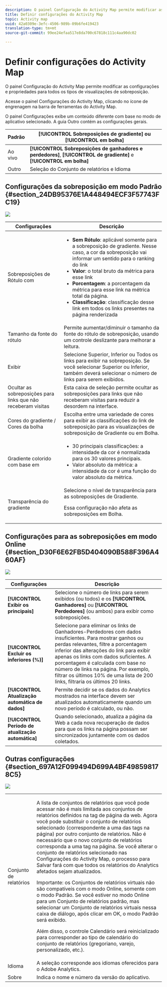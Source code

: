 ```yaml
---
description: O painel Configuração do Activity Map permite modificar as configurações e propriedades para todos os tipos de visualizações de sobreposição.
title: Definir configurações do Activity Map
topic: Activity map
uuid: 42a0309e-3efc-4506-989b-09b6fe419423
translation-type: tm+mt
source-git-commit: 99ee24efaa517e8da700c67818c111c4aa90dc02

---
```



# Definir configurações do Activity Map

O painel Configuração do Activity Map permite modificar as configurações e propriedades para todos os tipos de visualizações de sobreposição.

Acesse o painel Configurações do Activity Map, clicando no ícone de engrenagem na barra de ferramentas do Activity Map.

O painel Configurações exibe um conteúdo diferente com base no modo de aplicativo selecionado. A guia Outro contém as configurações gerais.

| Padrão | **[!UICONTROL Sobreposições de gradiente]** ou **[!UICONTROL em bolha]** |
|---|---|
| Ao vivo | **[!UICONTROL Sobreposições de ganhadores e perdedores]**, **[!UICONTROL de gradiente]** e **[!UICONTROL em bolha]** |
| Outro | Seleção do Conjunto de relatórios e Idioma |

## Configurações da sobreposição em modo Padrão {#section_24DB95376E1A448494ECF3F57743FC19}

![](assets/settings_standard.png)

<table id="table_0244107DE6D142F2A1DA4882E0ED9826"> 
 <thead> 
  <tr> 
   <th colname="col2" class="entry"> Configurações </th> 
   <th colname="col3" class="entry"> Descrição </th> 
  </tr> 
 </thead>
 <tbody> 
  <tr> 
   <td colname="col2"> <span class="uicontrol"> Sobreposições de Rótulo com</span> </td> 
   <td colname="col3"> 
    <ul id="ul_13AD02789F2D4904A35215A8FA230F3E"> 
     <li id="li_8DB71636D2074C69B0D94D3FB0CAFE28"> <b>Sem Rótulo</b>: aplicável somente para a sobreposição de gradiente. Nesse caso, a cor da sobreposição vai informar um sentido para o ranking do link </li> 
     <li id="li_39C98D7EA9514C1D8731B9D21C0E73A6"> <b>Valor</b>: o total bruto da métrica para esse link </li> 
     <li id="li_A5F583E45BCD4F2399398F9DCC7FE382"> <b>Porcentagem</b>: a porcentagem da métrica para esse link na métrica total da página. </li> 
     <li id="li_E4BF7D3B863E4B6C8E737CF29ADA9D67"> <b>Classificação</b>: classificação desse link em todos os links presentes na página renderizada </li> 
    </ul> </td> 
  </tr> 
  <tr> 
   <td colname="col2"> <span class="uicontrol"> Tamanho da fonte do rótulo</span> </td> 
   <td colname="col3"> Permite aumentar/diminuir o tamanho da fonte do rótulo de sobreposição, usando um controle deslizante para melhorar a leitura. </td> 
  </tr> 
  <tr> 
   <td colname="col2"> <span class="uicontrol"> Exibir</span> </td> 
   <td colname="col3">Selecione <span class="uicontrol">Superior</span>, <span class="uicontrol">Inferior</span> ou <span class="uicontrol">Todos os links</span> para exibir na sobreposição. Se você selecionar Superior ou Inferior, também deverá selecionar o número de links para serem exibidos. </td> 
  </tr> 
  <tr> 
   <td colname="col2"> <span class="uicontrol">Ocultar as sobreposições para links que não receberam visitas</span> </td> 
   <td colname="col3"> Esta caixa de seleção permite ocultar as sobreposições para links que não receberam visitas para reduzir a desordem na interface. </td> 
  </tr> 
  <tr> 
   <td colname="col2"> <span class="uicontrol"> Cores do gradiente / Cores da bolha</span> </td> 
   <td colname="col3">Escolha entre uma variedade de cores para exibir as classificações do link de sobreposição para as visualizações de sobreposição de <span class="uicontrol">Gradiente</span> ou em <span class="uicontrol">Bolha</span>. </td> 
  </tr> 
  <tr> 
   <td colname="col2"> <span class="uicontrol"> Gradiente colorido com base em</span> </td> 
   <td colname="col3"> 
    <ul id="ul_1B5C2A44A9EB465D8B8E9AD91AF79D69"> 
     <li id="li_C983CB68B90B492BB0774254292B5961"> <span class="uicontrol"> 30 principais classificações</span>: a intensidade da cor é normalizada para os 30 valores principais. </li> 
     <li id="li_1E83431C8C734AB0BC82B5A66AED1189"> <span class="uicontrol"> Valor absoluto da métrica</span>: a intensidade da cor é uma função do valor absoluto da métrica. </li> 
    </ul> </td> 
  </tr> 
  <tr> 
   <td colname="col2"> <span class="uicontrol"> Transparência do gradiente</span> </td> 
   <td colname="col3">Selecione o nível de transparência para as sobreposições de Gradiente. <p>Essa configuração não afeta as sobreposições em Bolha. </p> </td> 
  </tr> 
 </tbody> 
</table>

## Configurações para as sobreposições em modo Online {#section_D30F6E62FB5D404090B588F396A460AF}

![](assets/settings_live.png)

| Configurações | Descrição |
|---|---|
| **[!UICONTROL Exibir os principais]** | Selecione o número de links para serem exibidos (ou todos) e os **[!UICONTROL Ganhadores]** ou **[!UICONTROL Perdedores]** (ou ambos) para exibir como sobreposições. |
| **[!UICONTROL Excluir os inferiores (%)]** | Selecione para eliminar os links de Ganhadores-Perdedores com dados insuficientes. Para mostrar ganhos ou perdas relevantes, filtre a porcentagem inferior das alterações do link para exibir apenas os links com dados suficientes. A porcentagem é calculada com base no número de links na página. Por exemplo, filtrar os últimos 10% de uma lista de 200 links, filtraria os últimos 20 links. |
| **[!UICONTROL Atualização automática de dados]** | Permite decidir se os dados do Analytics mostrados na interface devem ser atualizados automaticamente quando um novo período é calculado, ou não. |
| **[!UICONTROL Período de atualização automática]** | Quando selecionado, atualiza a página da Web a cada nova recuperação de dados para que os links na página possam ser sincronizados juntamente com os dados coletados. |

## Outras configurações {#section_697A12F099494D699A4BF498598178C5}

![](assets/settings_other.png)

<table id="table_0F560236F8844FA0928CBB9C50D5ABEF"> 
 <tbody> 
  <tr> 
   <td colname="col1"> Conjunto de relatórios </td> 
   <td colname="col2"> <p>A lista de conjuntos de relatórios que você pode acessar não é mais limitada aos conjuntos de relatórios definidos na tag de página da web. Agora você pode substituir o conjunto de relatórios selecionado (correspondente a uma das tags na página) por outro conjunto de relatórios. Não é necessário que o novo conjunto de relatórios corresponda a uma tag na página. Se você alterar o conjunto de relatórios selecionado nas Configurações do Activity Map, o processo para <span class="uicontrol">Salvar</span> fará com que todos os relatórios do Analytics afetados sejam atualizados. </p> <p> <p>Importante: os Conjuntos de relatórios virtuais não são compatíveis com o modo Online, somente com o modo Padrão. Se você estiver no modo Online para um Conjunto de relatórios padrão, mas selecionar um Conjunto de relatórios virtuais nessa caixa de diálogo, após clicar em <span class="uicontrol">OK</span>, o modo Padrão será exibido. </p> </p> <p>Além disso, o controle Calendário será reinicializado para corresponder ao tipo de calendário do conjunto de relatórios (gregoriano, varejo, personalizado, etc.). </p> </td> 
  </tr> 
  <tr> 
   <td colname="col1"> Idioma </td> 
   <td colname="col2"> A seleção corresponde aos idiomas oferecidos para o Adobe Analytics. </td> 
  </tr> 
  <tr> 
   <td colname="col1"> Sobre </td> 
   <td colname="col2"> Indica o nome e número da versão do aplicativo. </td> 
  </tr> 
 </tbody> 
</table>

